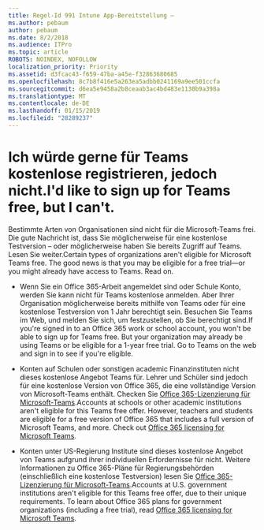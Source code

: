 ```yaml
---
title: Regel-Id 991 Intune App-Bereitstellung –
ms.author: pebaum
author: pebaum
ms.date: 8/2/2018
ms.audience: ITPro
ms.topic: article
ROBOTS: NOINDEX, NOFOLLOW
localization_priority: Priority
ms.assetid: d3fcac43-f659-47ba-a45e-f32863680685
ms.openlocfilehash: 8c7b8f416e5a263ea5adbb0241169a9ee501ccfa
ms.sourcegitcommit: d6ea5e9458a2b8ceaab3ac4bd483e1130b9a398a
ms.translationtype: MT
ms.contentlocale: de-DE
ms.lasthandoff: 01/15/2019
ms.locfileid: "28289237"
---
```

# <a name="id-like-to-sign-up-for-teams-free-but-i-cant"></a><span data-ttu-id="589c0-102">Ich würde gerne für Teams kostenlose registrieren, jedoch nicht.</span><span class="sxs-lookup"><span data-stu-id="589c0-102">I'd like to sign up for Teams free, but I can't.</span></span>

<span data-ttu-id="589c0-p101">Bestimmte Arten von Organisationen sind nicht für die Microsoft-Teams frei. Die gute Nachricht ist, dass Sie möglicherweise für eine kostenlose Testversion – oder möglicherweise haben Sie bereits Zugriff auf Teams. Lesen Sie weiter.</span><span class="sxs-lookup"><span data-stu-id="589c0-p101">Certain types of organizations aren't eligible for Microsoft Teams free. The good news is that you may be eligible for a free trial—or you might already have access to Teams. Read on.</span></span>
  
- <span data-ttu-id="589c0-p102">Wenn Sie ein Office 365-Arbeit angemeldet sind oder Schule Konto, werden Sie kann nicht für Teams kostenlose anmelden. Aber Ihrer Organisation möglicherweise bereits mithilfe von Teams oder für eine kostenlose Testversion von 1 Jahr berechtigt sein. Besuchen Sie Teams im Web, und melden Sie sich, um festzustellen, ob Sie berechtigt sind.</span><span class="sxs-lookup"><span data-stu-id="589c0-p102">If you're signed in to an Office 365 work or school account, you won't be able to sign up for Teams free. But your organization may already be using Teams or be eligible for a 1-year free trial. Go to Teams on the web and sign in to see if you're eligible.</span></span>
    
- <span data-ttu-id="589c0-p103">Konten auf Schulen oder sonstigen academic Finanzinstituten nicht dieses kostenlose Angebot Teams für. Lehrer und Schüler sind jedoch für eine kostenlose Version von Office 365, die eine vollständige Version von Microsoft-Teams enthält. Checken Sie [Office 365-Lizenzierung für Microsoft-Teams](https://docs.microsoft.com/microsoftteams/office-365-licensing).</span><span class="sxs-lookup"><span data-stu-id="589c0-p103">Accounts at schools or other academic institutions aren't eligible for this Teams free offer. However, teachers and students are eligible for a free version of Office 365 that includes a full version of Microsoft Teams, and more. Check out [Office 365 licensing for Microsoft Teams](https://docs.microsoft.com/microsoftteams/office-365-licensing).</span></span>
    
- <span data-ttu-id="589c0-p104">Konten unter US-Regierung Institute sind dieses kostenlose Angebot von Teams aufgrund ihrer individuellen Erfordernisse für nicht. Weitere Informationen zu Office 365-Pläne für Regierungsbehörden (einschließlich eine kostenlose Testversion) lesen Sie [Office 365-Lizenzierung für Microsoft-Teams](https://docs.microsoft.com/microsoftteams/office-365-licensing).</span><span class="sxs-lookup"><span data-stu-id="589c0-p104">Accounts at U.S. government institutions aren't eligible for this Teams free offer, due to their unique requirements. To learn about Office 365 plans for government organizations (including a free trial), read [Office 365 licensing for Microsoft Teams](https://docs.microsoft.com/microsoftteams/office-365-licensing).</span></span>
    

